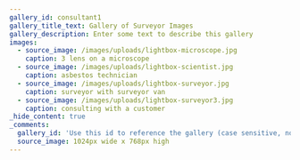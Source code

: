 ```yaml
---
gallery_id: consultant1
gallery_title_text: Gallery of Surveyor Images
gallery_description: Enter some text to describe this gallery
images:
  - source_image: /images/uploads/lightbox-microscope.jpg
    caption: 3 lens on a microscope
  - source_image: /images/uploads/lightbox-scientist.jpg
    caption: asbestos technician
  - source_image: /images/uploads/lightbox-surveyor.jpg
    caption: surveyor with surveyor van
  - source_image: /images/uploads/lightbox-surveyor3.jpg
    caption: consulting with a customer
_hide_content: true
_comments:
  gallery_id: 'Use this id to reference the gallery (case sensitive, no spaces)'
  source_image: 1024px wide x 768px high
---
```


